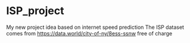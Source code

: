 # ISP_project
My new project idea based on internet speed prediction
The ISP dataset comes from https://data.world/city-of-ny/8ess-ssnw free of charge
